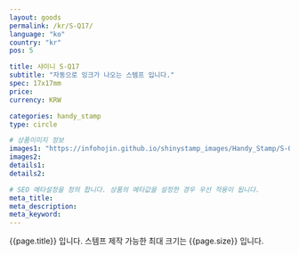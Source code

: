 ```yaml
---
layout: goods
permalink: /kr/S-Q17/
language: "ko"
country: "kr"
pos: 5

title: 샤이니 S-Q17
subtitle: "자동으로 잉크가 나오는 스템프 입니다."
spec: 17x17mm
price: 
currency: KRW

categories: handy_stamp
type: circle

# 상품이미지 정보
images1: "https://infohojin.github.io/shinystamp_images/Handy_Stamp/S-Q17/S-Q17_1.jpg"
images2:
details1:
details2:    

# SEO 메타설정을 정의 합니다. 상품의 메타값을 설정한 경우 우선 적용이 됩니다.
meta_title: 
meta_description:
meta_keyword:
---
```


{{page.title}} 입니다. 스템프 제작 가능한 최대 크기는 {{page.size}} 입니다.